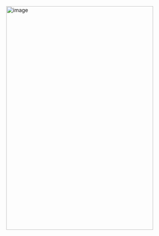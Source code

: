 <img width="393" height="599" alt="image" src="https://github.com/user-attachments/assets/faf1fadb-8c1e-4e9c-bf41-05eaaeba11fb" />
